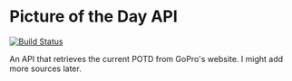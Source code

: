 Picture of the Day API
========
[![Build Status](https://travis-ci.org/kahluagenie/potd-api.svg?branch=master)](https://travis-ci.org/kahluagenie/potd-api)

An API that retrieves the current POTD from GoPro's website. I might add more sources later.
